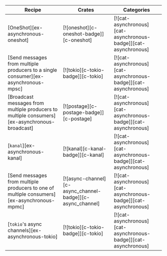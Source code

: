 | Recipe | Crates | Categories |
|--------|--------|------------|
| [OneShot][ex-asynchronous-oneshot] | [![oneshot][c-oneshot-badge]][c-oneshot] | [![cat-asynchronous][cat-asynchronous-badge]][cat-asynchronous] |
| [Send messages from multiple producers to a single consumer][ex-asynchronous-mpsc] | [![tokio][c-tokio-badge]][c-tokio] | [![cat-asynchronous][cat-asynchronous-badge]][cat-asynchronous] |
| [Broadcast messages from multiple producers to multiple consumers][ex-asynchronous-broadcast] | [![postage][c-postage-badge]][c-postage] | [![cat-asynchronous][cat-asynchronous-badge]][cat-asynchronous] |
| [`kanal`][ex-asynchronous-kanal] | [![kanal][c-kanal-badge]][c-kanal] | [![cat-asynchronous][cat-asynchronous-badge]][cat-asynchronous] |
| [Send messages from multiple producers to one of multiple consumers][ex-asynchronous-mpmc] | [![async-channel][c-async_channel-badge]][c-async_channel] | [![cat-asynchronous][cat-asynchronous-badge]][cat-asynchronous] |
| [`tokio`'s async channels][ex-asynchronous-tokio] | [![tokio][c-tokio-badge]][c-tokio] | [![cat-asynchronous][cat-asynchronous-badge]][cat-asynchronous] |
